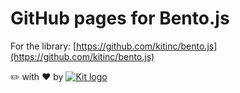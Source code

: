 # GitHub pages for Bento.js

For the library:
[https://github.com/kitinc/bento.js](https://github.com/kitinc/bento.js)

✏️ with ❤️ by [![Kit logo](http://dklgc3xuvi2vs.cloudfront.net/images/Kit.91254b07.svg)](http://kit.com)
